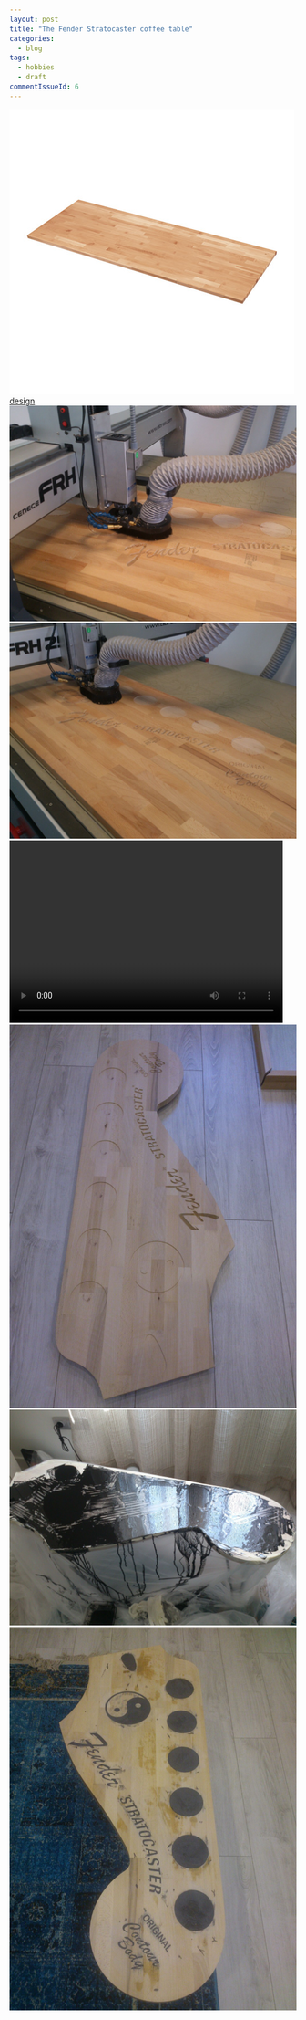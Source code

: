 ```yaml
---
layout: post
title: "The Fender Stratocaster coffee table"
categories:
  - blog
tags:
  - hobbies
  - draft
commentIssueId: 6
---
```


![](/static/strato-coffee-table/01-countertop-raw.jpg)
[design](/static/strato-coffee-table/02-table-design.svg)
![](/static/strato-coffee-table/03-cncing.jpeg)
![](/static/strato-coffee-table/04-cncing.jpeg)
<video width="480" height="320" controls="controls">
  <source src="/static/strato-coffee-table/05-cncing.mp4" type="video/mp4">
</video>
![](/static/strato-coffee-table/06-cnced.jpg)
![](/static/strato-coffee-table/07-epoxyed.jpg)
![](/static/strato-coffee-table/08-partially-sanded.jpeg)
